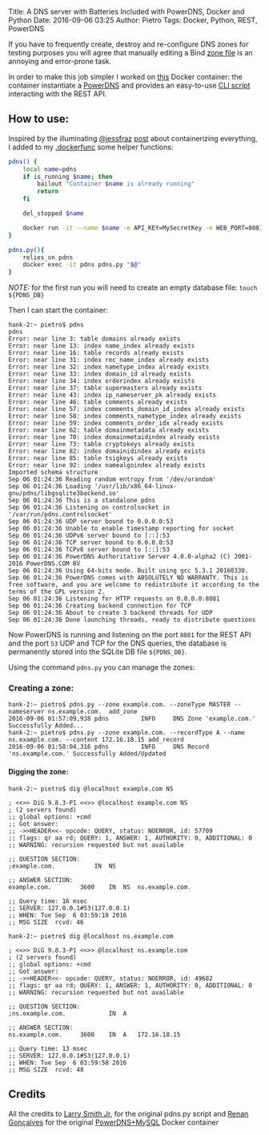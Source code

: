 Title: A DNS server with Batteries Included with PowerDNS, Docker and Python
Date: 2016-09-06 03:25
Author: Pietro
Tags: Docker, Python, REST, PowerDNS


If you have to frequently create, destroy and re-configure DNS zones for testing purposes you will agree that manually editing a Bind [zone file](http://www.zytrax.com/books/dns/ch6/mydomain.html) is an annoying and error-prone task.

In order to make this job simpler I worked on [this](https://hub.docker.com/r/pbertera/pdns/) Docker container: the container instantiate a [PowerDNS](https://www.powerdns.com/) and provides an easy-to-use [CLI script](https://github.com/pbertera/PowerDNS-CLI) interacting with the REST API.

## How to use:

Inspired by the illuminating [@jessfraz](https://twitter.com/jessfraz) [post](https://blog.jessfraz.com/post/docker-containers-on-the-desktop/) about containerizing everything, I added to my [.dockerfunc](https://github.com/pbertera/dotfiles/blob/master/.dockerfunc) some helper functions: 

```bash
pdns() {
    local name=pdns
    if is_running $name; then
        bailout "Container $name is already running"
        return
    fi

    del_stopped $name

    docker run -it --name $name -e API_KEY=MySecretKey -e WEB_PORT=8081 -v ${PDNS_DB}:/data/pdns.db -p 8081:8081 -p 53:53 -p 53:53/udp pbertera/${name}
}

pdns.py(){
    relies_on pdns
    docker exec -it pdns pdns.py "$@"
}
```

*NOTE:* for the first run you will need to create an empty database file: `touch ${PDNS_DB}`

Then I can start the container:

```
hank-2:~ pietro$ pdns
pdns
Error: near line 3: table domains already exists
Error: near line 13: index name_index already exists
Error: near line 16: table records already exists
Error: near line 31: index rec_name_index already exists
Error: near line 32: index nametype_index already exists
Error: near line 33: index domain_id already exists
Error: near line 34: index orderindex already exists
Error: near line 37: table supermasters already exists
Error: near line 43: index ip_nameserver_pk already exists
Error: near line 46: table comments already exists
Error: near line 57: index comments_domain_id_index already exists
Error: near line 58: index comments_nametype_index already exists
Error: near line 59: index comments_order_idx already exists
Error: near line 62: table domainmetadata already exists
Error: near line 70: index domainmetaidindex already exists
Error: near line 73: table cryptokeys already exists
Error: near line 82: index domainidindex already exists
Error: near line 85: table tsigkeys already exists
Error: near line 92: index namealgoindex already exists
Imported schema structure
Sep 06 01:24:36 Reading random entropy from '/dev/urandom'
Sep 06 01:24:36 Loading '/usr/lib/x86_64-linux-gnu/pdns/libgsqlite3backend.so'
Sep 06 01:24:36 This is a standalone pdns
Sep 06 01:24:36 Listening on controlsocket in '/var/run/pdns.controlsocket'
Sep 06 01:24:36 UDP server bound to 0.0.0.0:53
Sep 06 01:24:36 Unable to enable timestamp reporting for socket
Sep 06 01:24:36 UDPv6 server bound to [::]:53
Sep 06 01:24:36 TCP server bound to 0.0.0.0:53
Sep 06 01:24:36 TCPv6 server bound to [::]:53
Sep 06 01:24:36 PowerDNS Authoritative Server 4.0.0-alpha2 (C) 2001-2016 PowerDNS.COM BV
Sep 06 01:24:36 Using 64-bits mode. Built using gcc 5.3.1 20160330.
Sep 06 01:24:36 PowerDNS comes with ABSOLUTELY NO WARRANTY. This is free software, and you are welcome to redistribute it according to the terms of the GPL version 2.
Sep 06 01:24:36 Listening for HTTP requests on 0.0.0.0:8081
Sep 06 01:24:36 Creating backend connection for TCP
Sep 06 01:24:36 About to create 3 backend threads for UDP
Sep 06 01:24:36 Done launching threads, ready to distribute questions
```

Now PowerDNS is running and listening on the port `8081` for the REST API and the port `53` UDP and TCP for the DNS queries, the database is permanently stored into the SQLite DB file `${PDNS_DB}`.

Using the command `pdns.py` you can manage the zones:

### Creating a zone:

```
hank-2:~ pietro$ pdns.py --zone example.com. --zoneType MASTER --nameserver ns.example.com.  add_zone
2016-09-06 01:57:09,938 pdns         INFO     DNS Zone 'example.com.' Successfully Added...
hank-2:~ pietro$ pdns.py --zone example.com. --recordType A --name ns.example.com. --content 172.16.18.15 add_record
2016-09-06 01:58:04,316 pdns         INFO     DNS Record 'ns.example.com.' Successfully Added/Updated
```

#### Digging the zone:

```
hank-2:~ pietro$ dig @localhost example.com NS

; <<>> DiG 9.8.3-P1 <<>> @localhost example.com NS
; (2 servers found)
;; global options: +cmd
;; Got answer:
;; ->>HEADER<<- opcode: QUERY, status: NOERROR, id: 57709
;; flags: qr aa rd; QUERY: 1, ANSWER: 1, AUTHORITY: 0, ADDITIONAL: 0
;; WARNING: recursion requested but not available

;; QUESTION SECTION:
;example.com.           IN  NS

;; ANSWER SECTION:
example.com.        3600    IN  NS  ns.example.com.

;; Query time: 16 msec
;; SERVER: 127.0.0.1#53(127.0.0.1)
;; WHEN: Tue Sep  6 03:59:18 2016
;; MSG SIZE  rcvd: 46

hank-2:~ pietro$ dig @localhost ns.example.com 

; <<>> DiG 9.8.3-P1 <<>> @localhost ns.example.com
; (2 servers found)
;; global options: +cmd
;; Got answer:
;; ->>HEADER<<- opcode: QUERY, status: NOERROR, id: 49682
;; flags: qr aa rd; QUERY: 1, ANSWER: 1, AUTHORITY: 0, ADDITIONAL: 0
;; WARNING: recursion requested but not available

;; QUESTION SECTION:
;ns.example.com.            IN  A

;; ANSWER SECTION:
ns.example.com.     3600    IN  A   172.16.18.15

;; Query time: 13 msec
;; SERVER: 127.0.0.1#53(127.0.0.1)
;; WHEN: Tue Sep  6 03:59:58 2016
;; MSG SIZE  rcvd: 48
```

## Credits

All the credits to [Larry Smith Jr.](http://everythingshouldbevirtual.com/) for the original pdns.py script and [Renan Gonçalves](https://github.com/renan) for the original [PowerDNS+MySQL](https://github.com/renan/powerdns-docker) Docker container
